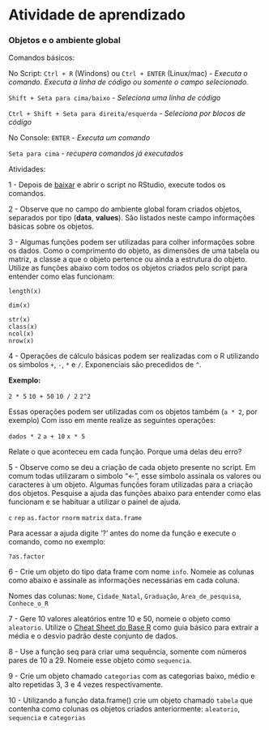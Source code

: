 Atividade de aprendizado
================

### Objetos e o ambiente global

Comandos básicos:

No Script: `Ctrl + R` (Windons) ou `Ctrl + ENTER` (Linux/mac) - *Executa o comando. Executa a linha de código ou somente o campo selecionado.*

`Shift + Seta para cima/baixo` - *Seleciona uma linha de código*

`Ctrl + Shift + Seta para direita/esquerda` - *Seleciona por blocos de código*

No Console: `ENTER` - *Executa um comando*

`Seta para cima` - *recupera comandos já executados*

Atividades:

1 - Depois de [baixar](https://github.com/avrodrigues/avrodrigues.github.io/blob/master/Aula%201/script_inicial.R) e abrir o script no RStudio, execute todos os comandos.

2 - Observe que no campo do ambiente global foram criados objetos, separados por tipo (**data**, **values**). São listados neste campo informações básicas sobre os objetos.

3 - Algumas funções podem ser utilizadas para colher informações sobre os dados. Como o comprimento do objeto, as dimensões de uma tabela ou matriz, a classe a que o objeto pertence ou ainda a estrutura do objeto. Utilize as funções abaixo com todos os objetos criados pelo script para entender como elas funcionam:

`length(x)`

`dim(x)`

`str(x)`  
`class(x)`   
`ncol(x)`  
`nrow(x)`  

4 - Operações de cálculo básicas podem ser realizadas com o R utilizando os simbolos `+`, `-`, `*` e `/`. Exponenciais são precedidos de `^`.

**Exemplo:**

`2 * 5`
`10 + 50`
`10 / 2`
`2^2`

Essas operações podem ser utilizadas com os objetos também (`a * 2`, por exemplo) Com isso em mente realize as seguintes operações:

`dados * 2`
`a + 10`
`x * 5`

Relate o que aconteceu em cada função. Porque uma delas deu erro?

5 - Observe como se deu a criação de cada objeto presente no script. Em comum todas utilizaram o simbolo “&lt;-”, esse símbolo assinala os valores ou caracteres à um objeto. Algumas funções foram utilizadas para a criação dos objetos. Pesquise a ajuda das funções abaixo para entender como elas funcionam e se habituar a utilizar o painel de ajuda.

`c`
`rep`
`as.factor`
`rnorm`
`matrix`
`data.frame`

Para acessar a ajuda digite ‘?’ antes do nome da função e execute o comando, como no exemplo:

`?as.factor`

6 - Crie um objeto do tipo data frame com nome `info`. Nomeie as colunas como abaixo e assinale as informações necessárias em cada coluna.

Nomes das colunas: `Nome`, `Cidade_Natal`, `Graduação`, `Área_de_pesquisa`, `Conhece_o_R`

7 - Gere 10 valores aleatórios entre 10 e 50, nomeie o objeto como `aleatorio`. Utilize o [Cheat Sheet do Base R](https://www.rstudio.com/wp-content/uploads/2016/10/r-cheat-sheet-3.pdf) como guia básico para extrair a média e o desvio padrão deste conjunto de dados.

8 - Use a função seq para criar uma sequência, somente com números pares de 10 a 29. Nomeie esse objeto como `sequencia`.

9 - Crie um objeto chamado `categorias` com as categorias baixo, médio e alto repetidas 3, 3 e 4 vezes respectivamente.

10 - Utilizando a função data.frame() crie um objeto chamado `tabela` que contenha como colunas os objetos criados anteriormente: `aleatorio`, `sequencia` e `categorias`
